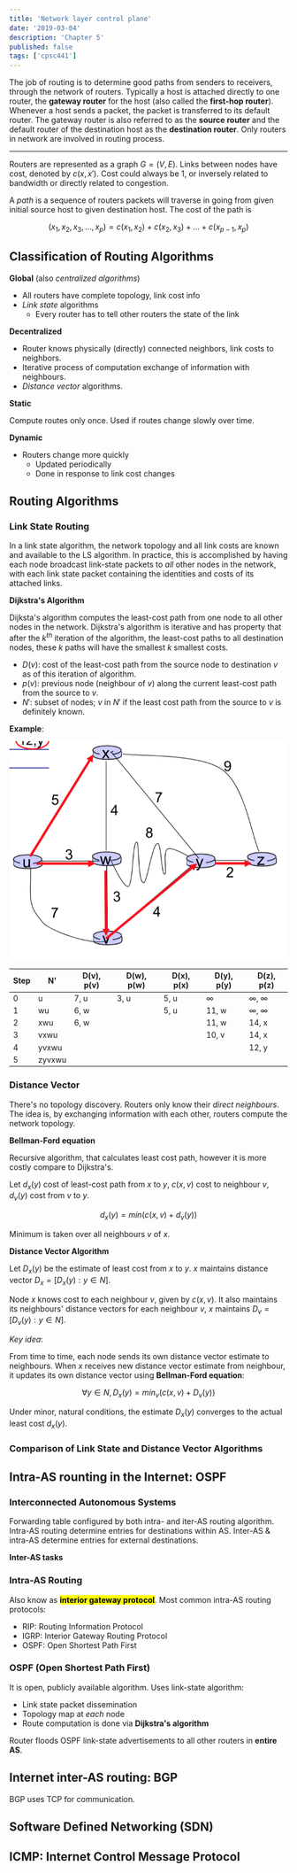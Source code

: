 ```yaml
---
title: 'Network layer control plane'
date: '2019-03-04'
description: 'Chapter 5'
published: false
tags: ['cpsc441']
---
```


The job of routing is to determine good paths from senders to receivers, through the network of routers. Typically a host is attached directly to one router, the **gateway router** for the host (also called the **first-hop router**). Whenever a host sends a packet, the packet is transferred to its default router. The gateway router is also referred to as the **source router** and the default router of the destination host as the **destination router**. Only routers in network are involved in routing process.

---

Routers are represented as a graph $G = (V, E)$. Links between nodes have cost, denoted by $c(x, x')$. Cost could always be 1, or inversely related to bandwidth or directly related to congestion.

A _path_ is a sequence of routers packets will traverse in going from given initial source host to given destination host. The cost of the path is

$$
(x_1, x_2, x_3, ..., x_p) = c(x_1, x_2) + c(x_2, x_3) + ... + c(x_{p - 1}, x_{p})
$$

## Classification of Routing Algorithms

**Global** (also _centralized algorithms_)

- All routers have complete topology, link cost info
- _Link state_ algorithms
  - Every router has to tell other routers the state of the link

**Decentralized**

- Router knows physically (directly) connected neighbors, link costs to neighbors.
- Iterative process of computation exchange of information with neighbours.
- _Distance vector_ algorithms.

**Static**

Compute routes only once. Used if routes change slowly over time.

**Dynamic**

- Routers change more quickly
  - Updated periodically
  - Done in response to link cost changes

## Routing Algorithms

### Link State Routing

In a link state algorithm, the network topology and all link costs are known and available to the LS algorithm. In practice, this is accomplished by having each node broadcast link-state packets to _all_ other nodes in the network, with each link state packet containing the identities and costs of its attached links.

**Dijkstra's Algorithm**

Dijksta's algorithm computes the least-cost path from one node to all other nodes in the network. Dijkstra's algorithm is iterative and has property that after the $k^{th}$ iteration of the algorithm, the least-cost paths to all destination nodes, these $k$ paths will have the smallest $k$ smallest costs.

- $D(v)$: cost of the least-cost path from the source node to destination $v$ as of this iteration of algorithm.
- $p(v)$: previous node (neighbour of $v$) along the current least-cost path from the source to $v$.
- $N'$: subset of nodes; $v$ in $N'$ if the least cost path from the source to $v$ is definitely known.

**Example**:

![Example graph](lec5-graph.png)

| Step | N'     | D(v), p(v) | D(w), p(w) | D(x), p(x) | D(y), p(y) | D(z), p(z)         |
| ---- | ------ | ---------- | ---------- | ---------- | ---------- | ------------------ |
| 0    | u      | 7, u       | 3, u       | 5, u       | $\infty$   | $\infty$, $\infty$ |
| 1    | wu     | 6, w       |            | 5, u       | 11, w      | $\infty$, $\infty$ |
| 2    | xwu    | 6, w       |            |            | 11, w      | 14, x              |
| 3    | vxwu   |            |            |            | 10, v      | 14, x              |
| 4    | yvxwu  |            |            |            |            | 12, y              |
| 5    | zyvxwu |            |            |            |            |                    |

### Distance Vector

There's no topology discovery. Routers only know their _direct neighbours_. The idea is, by exchanging information with each other, routers compute the network topology.

**Bellman-Ford equation**

Recursive algorithm, that calculates least cost path, however it is more costly compare to Dijkstra's.

Let $d_x(y)$ cost of least-cost path from $x$ to $y$, $c(x, v)$ cost to neighbour $v$, $d_v(y)$ cost from $v$ to $y$.

$$
d_x(y) = min(c(x, v) + d_v(y))
$$

Minimum is taken over all neighbours $v$ of $x$.

**Distance Vector Algorithm**

<!-- NOTE: will be on final -->

Let $D_x(y)$ be the estimate of least cost from $x$ to $y$. $x$ maintains distance vector $D_x = [D_x(y): y \in N]$.

Node $x$ knows cost to each neighbour $v$, given by $c(x, v)$. It also maintains its neighbours' distance vectors for each neighbour $v$, $x$ maintains $D_v = [D_v(y): y \in N]$.

_Key idea_:

From time to time, each node sends its own distance vector estimate to neighbours. When $x$ receives new distance vector estimate from neighbour, it updates its own distance vector using **Bellman-Ford equation**:

$$
\forall y \in N, D_x(y) = min_v(c(x, v) + D_v(y))
$$

Under minor, natural conditions, the estimate $D_x(y)$ converges to the actual least cost $d_x(y)$.

<!-- TODO -->

### Comparison of Link State and Distance Vector Algorithms

<!-- TODO -->

## Intra-AS rounting in the Internet: OSPF

<!-- TODO -->

### Interconnected Autonomous Systems

Forwarding table configured by both intra- and iter-AS routing algorithm. Intra-AS routing determine entries for destinations within AS. Inter-AS & intra-AS determine entries for external destinations.

**Inter-AS tasks**

### Intra-AS Routing

Also know as <mark><b>interior gateway protocol</b></mark>. Most common intra-AS routing protocols:

- RIP: Routing Information Protocol
- IGRP: Interior Gateway Routing Protocol
- OSPF: Open Shortest Path First

### OSPF (Open Shortest Path First)

It is open, publicly available algorithm. Uses link-state algorithm:

- Link state packet dissemination
- Topology map at _each_ node
- Route computation is done via **Dijkstra's algorithm**

Router floods OSPF link-state advertisements to all other routers in **entire AS**.

## Internet inter-AS routing: BGP

BGP uses TCP for communication.

<!-- TODO -->

## Software Defined Networking (SDN)

<!-- TODO -->

## ICMP: Internet Control Message Protocol

<!-- TODO -->
